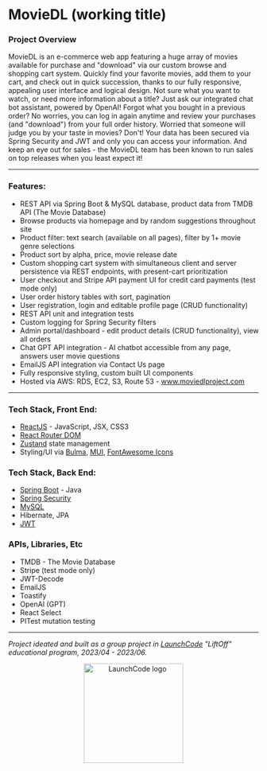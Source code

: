 # MovieDL (working title)

### Project Overview
MovieDL is an e-commerce web app featuring a huge array of movies available for purchase and "download" via our custom browse and shopping cart system.  Quickly find your favorite movies, add them to your cart, and check out in quick succession, thanks to our fully responsive, appealing user interface and logical design.  Not sure what you want to watch, or need more information about a title?  Just ask our integrated chat bot assistant, powered by OpenAI!  Forgot what you bought in a previous order?  No worries, you can log in again anytime and review your purchases (and "download") from your full order history.  Worried that someone will judge you by your taste in movies?  Don't!  Your data has been secured via Spring Security and JWT and only you can access your information.  And keep an eye out for sales - the MovieDL team has been known to run sales on top releases when you least expect it!

***

### Features:
- REST API via Spring Boot & MySQL database, product data from TMDB API (The Movie Database) 
- Browse products via homepage and by random suggestions throughout site
- Product filter: text search (available on all pages), filter by 1+ movie genre selections
- Product sort by alpha, price, movie release date
- Custom shopping cart system with simultaneous client and server persistence via REST endpoints, with present-cart prioritization
- User checkout and Stripe API payment UI for credit card payments (test mode only)
- User order history tables with sort, pagination
- User registration, login and editable profile page (CRUD functionality)
- REST API unit and integration tests
- Custom logging for Spring Security filters
- Admin portal/dashboard - edit product details (CRUD functionality), view all orders
- Chat GPT API integration - AI chatbot accessible from any page, answers user movie questions
- EmailJS API integration via Contact Us page
- Fully responsive styling, custom built UI components
- Hosted via AWS: RDS, EC2, S3, Route 53 - www.moviedlproject.com

***

### Tech Stack, Front End:
- [ReactJS](https://react.dev/) - JavaScript, JSX, CSS3
- [React Router DOM](https://www.npmjs.com/package/react-router-dom)
- [Zustand](https://github.com/pmndrs/zustand) state management
- Styling/UI via [Bulma](https://bulma.io), [MUI](https://mui.com/), [FontAwesome Icons](https://fontawesome.com/icons)
  
### Tech Stack, Back End:
- [Spring Boot](https://spring.io/projects/spring-boot) - Java
- [Spring Security](https://docs.spring.io/spring-security/reference/index.html)
- [MySQL](https://www.mysql.com)
- Hibernate, JPA
- [JWT](https://jwt.io/)

### APIs, Libraries, Etc
- TMDB - The Movie Database
- Stripe (test mode only)
- JWT-Decode
- EmailJS
- Toastify
- OpenAI (GPT)
- React Select
- PITest mutation testing
***

*Project ideated and built as a group project in [LaunchCode](https://www.launchcode.org) "LiftOff" educational program, 2023/04 - 2023/06.*

<p align="center">
<a href="https://www.launchcode.org"><img src="https://www.launchcode.org/assets/dabomb-562825789d0850a41ddd8ef7eb0d0222d9ef99cd54594ee5e820cb6070fb9477.svg" alt="LaunchCode logo" title="LaunchCodeLogo" width="200"></a></p>
